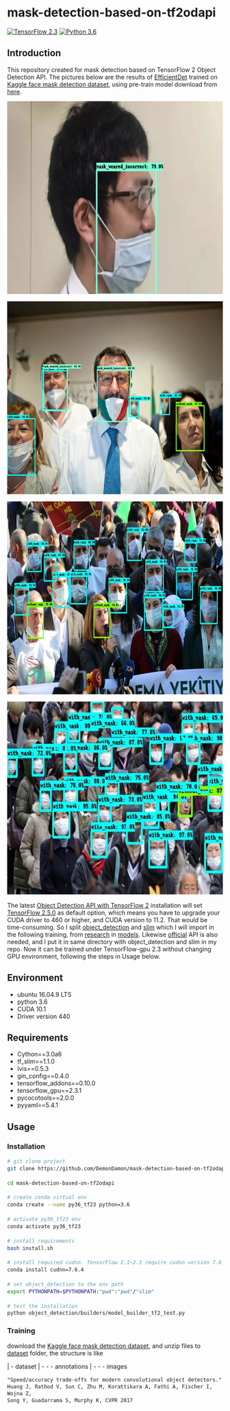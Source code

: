 # mask-detection-based-on-tf2odapi
[![TensorFlow 2.3](https://img.shields.io/badge/TensorFlow-2.3-FF6F00?logo=tensorflow)](https://github.com/tensorflow/tensorflow/releases/tag/v2.3.1)
[![Python 3.6](https://img.shields.io/badge/Python-3.6-3776AB)](https://www.python.org/downloads/release/python-360/)


## Introduction 
This repository created for mask detection based on TensorFlow 2 Object Detection API. The pictures below are the results of [EfficientDet](https://arxiv.org/pdf/1911.09070v1.pdf) trained on [Kaggle face mask detection dataset](https://www.kaggle.com/andrewmvd/face-mask-detection), using pre-train model download from [here](http://download.tensorflow.org/models/object_detection/tf2/20200711/efficientdet_d0_coco17_tpu-32.tar.gz).<p align="center"><img src="dataset/test_images_output/test_2.png" width=676 height=450> </p><p align="center"><img src="dataset/test_images_output/test_3.jpg" width=676 height=450> </p><p align="center"><img src="dataset/test_images_output/test_6.jpg" width=676 height=450> </p><p align="center"><img src="dataset/test_images_output/test_5.jpg" width=676 height=450> </p>The latest [Object Detection API with TensorFlow 2](https://github.com/tensorflow/models/blob/master/research/object_detection/g3doc/tf2.md) installation will set [TensorFlow 2.5.0](https://github.com/tensorflow/tensorflow/releases/tag/v2.5.0) as default option, which means you have to upgrade your CUDA driver to 460 or higher, and CUDA version to 11.2. That would be time-consuming. So I split [object_detection](https://github.com/tensorflow/models/tree/master/research/object_detection) and [slim](https://github.com/tensorflow/models/tree/master/research/slim) which I will import in the following training, from [research](https://github.com/tensorflow/models/tree/master/research) in [models](https://github.com/tensorflow/models). Likewise [official](https://github.com/tensorflow/models/tree/master/official) API is also needed, and I put it in same directory with object_detection and slim in my repo. Now it can be trained under TensorFlow-gpu 2.3 without changing GPU environment, following the steps in Usage below.


## Environment
  *   ubuntu 16.04.9 LTS
  *   python 3.6
  *   CUDA 10.1
  *   Driver version 440


## Requirements
  *   Cython==3.0a6
  *   tf_slim==1.1.0
  *   lvis==0.5.3
  *   gin_config==0.4.0
  *   tensorflow_addons==0.10.0
  *   tensorflow_gpu==2.3.1
  *   pycocotools==2.0.0
  *   pyyaml==5.4.1


## Usage

### Installation
```bash
# git clone project
git clone https://github.com/DemonDamon/mask-detection-based-on-tf2odapi.git

cd mask-detection-based-on-tf2odapi

# create conda virtual env
conda create --name py36_tf23 python=3.6

# activate py36_tf23 env
conda activate py36_tf23

# install requirements
bash install.sh

# install required cudnn. TensorFlow 2.1~2.3 require cudnn version 7.6
conda install cudnn=7.6.4

# set object_detection to the env path
export PYTHONPATH=$PYTHONPATH:"pwd":"pwd"/"slim"

# test the installation 
python object_detection/builders/model_builder_tf2_test.py
```

### Training
download the [Kaggle face mask detection dataset](https://www.kaggle.com/andrewmvd/face-mask-detection), and unzip files to [dataset](https://github.com/DemonDamon/mask-detection-based-on-tf2odapi/tree/main/dataset) folder, the structure is like

| - dataset
| - - - annotations
| - - - images



```
"Speed/accuracy trade-offs for modern convolutional object detectors."
Huang J, Rathod V, Sun C, Zhu M, Korattikara A, Fathi A, Fischer I, Wojna Z,
Song Y, Guadarrama S, Murphy K, CVPR 2017
```
